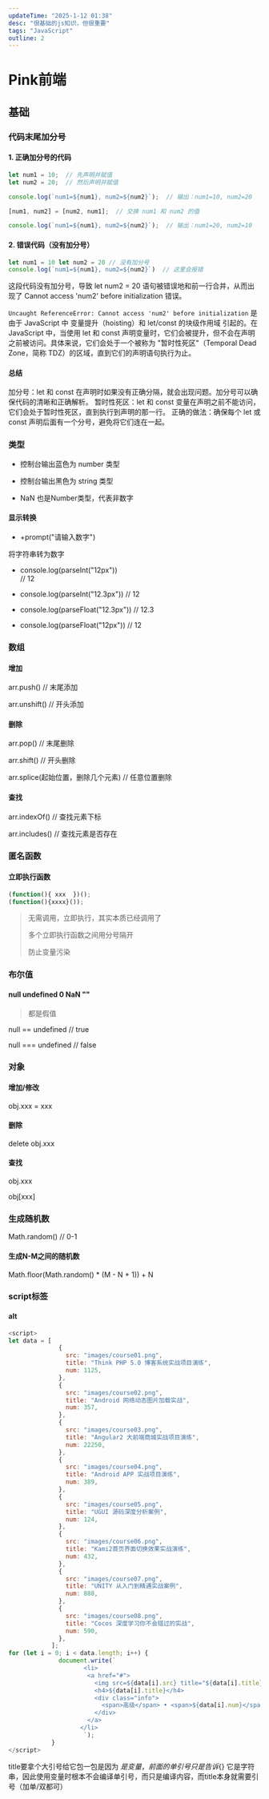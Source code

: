 ```yaml
---
updateTime: "2025-1-12 01:38"
desc: "很基础的js知识，但很重要"
tags: "JavaScript"
outline: 2
---
```

# Pink前端
## 基础

### 代码末尾加分号
#### 1. 正确加分号的代码
```javascript
let num1 = 10;  // 先声明并赋值
let num2 = 20;  // 然后声明并赋值

console.log(`num1=${num1}, num2=${num2}`);  // 输出：num1=10, num2=20

[num1, num2] = [num2, num1];  // 交换 num1 和 num2 的值

console.log(`num1=${num1}, num2=${num2}`);  // 输出：num1=20, num2=10
```

#### 2. 错误代码（没有加分号）
```javascript
let num1 = 10 let num2 = 20 // 没有加分号
console.log(`num1=${num1}, num2=${num2}`)  // 这里会报错
```
这段代码没有加分号，导致 let num2 = 20 语句被错误地和前一行合并，从而出现了 Cannot access 'num2' before initialization 错误。

`Uncaught ReferenceError: Cannot access 'num2' before initialization` 是由于 JavaScript 中 变量提升（hoisting）和 let/const 的块级作用域 引起的。在 JavaScript 中，当使用 let 和 const 声明变量时，它们会被提升，但不会在声明之前被访问。具体来说，它们会处于一个被称为 "暂时性死区"（Temporal Dead Zone，简称 TDZ）的区域，直到它们的声明语句执行为止。

#### 总结
加分号：let 和 const 在声明时如果没有正确分隔，就会出现问题。加分号可以确保代码的清晰和正确解析。
暂时性死区：let 和 const 变量在声明之前不能访问，它们会处于暂时性死区，直到执行到声明的那一行。
正确的做法：确保每个 let 或 const 声明后面有一个分号，避免将它们连在一起。

### 类型

- 控制台输出蓝色为 number 类型

- 控制台输出黑色为 string 类型

- NaN 也是Number类型，代表非数字

#### 显示转换

- +prompt("请输入数字")

将字符串转为数字

- console.log(parseInt("12px"))  
 // 12

- console.log(parseInt("12.3px"))
 // 12

- console.log(parseFloat("12.3px"))
 // 12.3

 - console.log(parseFloat("12px"))
 // 12

 ### 数组

 #### 增加

 arr.push() // 末尾添加

 arr.unshift() // 开头添加

 #### 删除

 arr.pop() // 末尾删除

 arr.shift() // 开头删除

 arr.splice(起始位置，删除几个元素) // 任意位置删除

 #### 查找

 arr.indexOf() // 查找元素下标

 arr.includes() // 查找元素是否存在

### 匿名函数

#### 立即执行函数

~~~javascript
(function(){ xxx  })();
(function(){xxxx}());
~~~

>无需调用，立即执行，其实本质已经调用了
>
>多个立即执行函数之间用分号隔开
>
>防止变量污染

### 布尔值

#### null undefined 0 NaN ""

> 都是假值

null == undefined // true

null === undefined // false

### 对象
#### 增加/修改
obj.xxx = xxx

#### 删除

delete obj.xxx

#### 查找

obj.xxx

obj[xxx]

### 生成随机数

Math.random() // 0-1

#### 生成N-M之间的随机数 
Math.floor(Math.random() * (M - N + 1)) + N

### script标签

#### alt
```javascript
<script>
let data = [
              {
                src: "images/course01.png",
                title: "Think PHP 5.0 博客系统实战项目演练",
                num: 1125,
              },
              {
                src: "images/course02.png",
                title: "Android 网络动态图片加载实战",
                num: 357,
              },
              {
                src: "images/course03.png",
                title: "Angular2 大前端商城实战项目演练",
                num: 22250,
              },
              {
                src: "images/course04.png",
                title: "Android APP 实战项目演练",
                num: 389,
              },
              {
                src: "images/course05.png",
                title: "UGUI 源码深度分析案例",
                num: 124,
              },
              {
                src: "images/course06.png",
                title: "Kami2首页界面切换效果实战演练",
                num: 432,
              },
              {
                src: "images/course07.png",
                title: "UNITY 从入门到精通实战案例",
                num: 888,
              },
              {
                src: "images/course08.png",
                title: "Cocos 深度学习你不会错过的实战",
                num: 590,
              },
            ];
for (let i = 0; i < data.length; i++) {
              document.write(`
                     <li>
                      <a href="#">
                        <img src=${data[i].src} title="${data[i].title}"" />
                        <h4>${data[i].title}</h4>
                        <div class="info">
                          <span>高级</span> • <span>${data[i].num}</span>人在学习
                        </div>
                      </a>
                    </li>
                     `);
            }
</script>
```
title要拿个大引号给它包一包是因为 ${}是变量，前面的单引号只是告诉${} 它是字符串，因此使用变量时根本不会编译单引号，而只是编译内容，而title本身就需要引号（加单/双都可）




